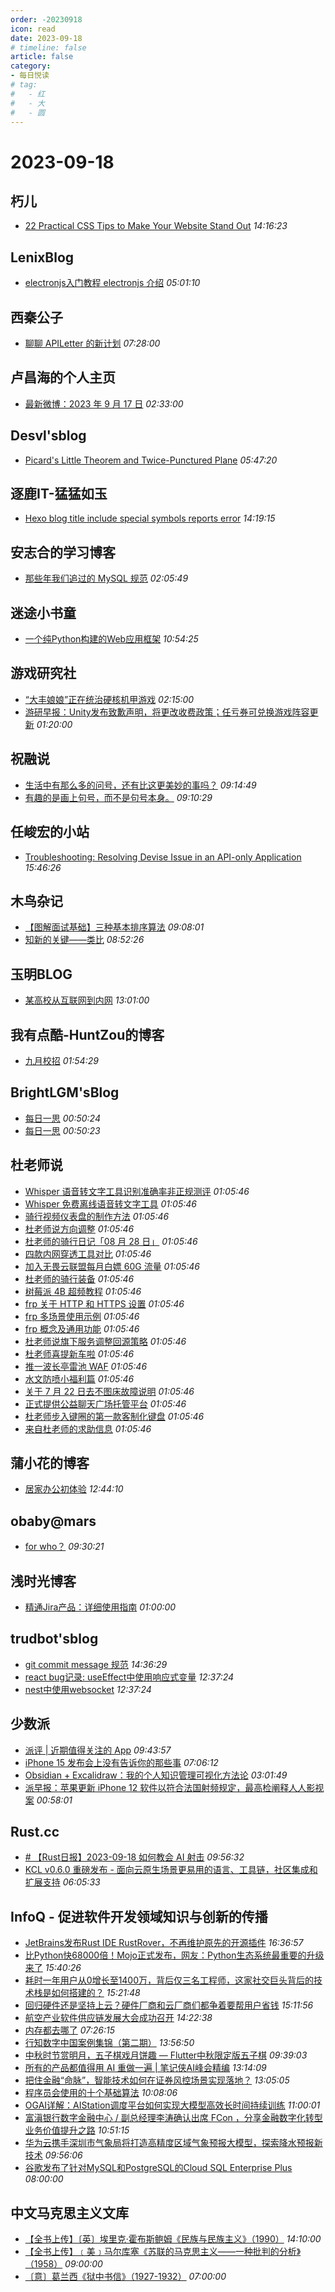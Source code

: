 ```yaml
---
order: -20230918
icon: read
date: 2023-09-18
# timeline: false
article: false
category:
- 每日悦读
# tag:
#   - 红
#   - 大
#   - 圆
---
```


# 2023-09-18 
## 朽儿<span></span>
* [22 Practical CSS Tips to Make Your Website Stand Out](https://javascript.plainenglish.io/22-practical-css-tips-to-make-your-website-stand-out-748ad505d73d?source=rss-c3917681a8f5------2) *14:16:23* 
## LenixBlog<span></span>
* [electronjs入门教程  electronjs 介绍](https://blog.p2hp.com/archives/11573) *05:01:10* 
## 西秦公子<span></span>
* [聊聊 APILetter 的新计划](https://www.ixiqin.com/2023/09/18/talk-about-apiletters-new-plan/) *07:28:00* 
## 卢昌海的个人主页<span></span>
* [最新微博：2023 年 9 月 17 日](https://www.changhai.org/articles/miscellaneous/blog/202309.php#latest) *02:33:00* 
## Desvl'sblog<span></span>
* [Picard's Little Theorem and Twice-Punctured Plane](https://desvl.xyz/2023/09/18/picard-little/) *05:47:20* 
## 逐鹿IT-猛猛如玉<span></span>
* [Hexo blog title include special symbols reports error](https://amonxu.com/2023/09/18/en/2023-09-03-Hexo-Title-Symbol-Error/) *14:19:15* 
## 安志合的学习博客<span></span>
* [那些年我们追过的 MySQL 规范](https://chegva.com/5798.html) *02:05:49* 
## 迷途小书童<span></span>
* [一个纯Python构建的Web应用框架](https://xugaoxiang.com/2023/09/18/python-solara/) *10:54:25* 
## 游戏研究社<span></span>
* [“大丰娘娘”正在统治硬核机甲游戏](https://www.yystv.cn/p/11168) *02:15:00* 
* [游研早报：Unity发布致歉声明，将更改收费政策；任亏券可兑换游戏阵容更新](https://www.yystv.cn/p/11167) *01:20:00* 
## 祝融说<span></span>
* [生活中有那么多的问号，还有比这更美妙的事吗？](https://zhurongshuo.com/posts/2023/09/1802/) *09:14:49* 
* [有趣的是画上句号，而不是句号本身。](https://zhurongshuo.com/posts/2023/09/1801/) *09:10:29* 
## 任峻宏的小站<span></span>
* [Troubleshooting: Resolving Devise Issue in an API-only Application](https://renny.ren/ch/articles/44) *15:46:26* 
## 木鸟杂记<span></span>
* [【图解面试基础】三种基本排序算法](https://www.qtmuniao.com/2023/09/18/three-basic-sort/) *09:08:01* 
* [知新的关键——类比](https://www.qtmuniao.com/2023/08/21/use-analogy-to-know-more/) *08:52:26* 
## 玉明BLOG<span></span>
* [某高校从互联网到内网](https://xdym11235.com/archives/290.html) *13:01:00* 
## 我有点酷-HuntZou的博客<span></span>
* [九月校招](https://blog.woyou.cool/posts/6752/) *01:54:29* 
## BrightLGM'sBlog<span></span>
* [每日一思](http://brightliao.com/2023/09/18/daily-thoughts/) *00:50:24* 
* [每日一思](http://brightliao.com/2023/07/24/daily-thought/) *00:50:23* 
## 杜老师说<span></span>
* [Whisper 语音转文字工具识别准确率非正规测评](https://dusays.com/625/) *01:05:46* 
* [Whisper 免费离线语音转文字工具](https://dusays.com/624/) *01:05:46* 
* [骑行视频仪表盘的制作方法](https://dusays.com/623/) *01:05:46* 
* [杜老师说方向调整](https://dusays.com/622/) *01:05:46* 
* [杜老师的骑行日记「08 月 28 日」](https://dusays.com/621/) *01:05:46* 
* [四款内网穿透工具对比](https://dusays.com/620/) *01:05:46* 
* [加入无畏云联盟每月白嫖 60G 流量](https://dusays.com/619/) *01:05:46* 
* [杜老师的骑行装备](https://dusays.com/618/) *01:05:46* 
* [树莓派 4B 超频教程](https://dusays.com/617/) *01:05:46* 
* [frp 关于 HTTP 和 HTTPS 设置](https://dusays.com/616/) *01:05:46* 
* [frp 多场景使用示例](https://dusays.com/615/) *01:05:46* 
* [frp 概念及通用功能](https://dusays.com/614/) *01:05:46* 
* [杜老师说旗下服务调整回源策略](https://dusays.com/613/) *01:05:46* 
* [杜老师喜提新车啦](https://dusays.com/612/) *01:05:46* 
* [推一波长亭雷池 WAF](https://dusays.com/611/) *01:05:46* 
* [水文防喷小福利篇](https://dusays.com/610/) *01:05:46* 
* [关于 7 月 22 日去不图床故障说明](https://dusays.com/609/) *01:05:46* 
* [正式提供公益聊天广场托管平台](https://dusays.com/608/) *01:05:46* 
* [杜老师步入键圈的第一款客制化键盘](https://dusays.com/607/) *01:05:46* 
* [来自杜老师的求助信息](https://dusays.com/606/) *01:05:46* 
## 蒲小花的博客<span></span>
* [居家办公初体验](https://www.jackpu.com/ju-jia-ban-gong-chu-ti-yan/) *12:44:10* 
## obaby@mars<span></span>
* [for who？](https://h4ck.org.cn/2023/09/for-who%ef%bc%9f/) *09:30:21* 
## 浅时光博客<span></span>
* [精通Jira产品：详细使用指南](https://www.dqzboy.com/15785.html) *01:00:00* 
## trudbot'sblog<span></span>
* [git commit message 规范](https://trudbot.cn/posts/18402/) *14:36:29* 
* [react bug记录: useEffect中使用响应式变量](https://trudbot.cn/posts/50865/) *12:37:24* 
* [nest中使用websocket](https://trudbot.cn/posts/52255/) *12:37:24* 
## 少数派<span></span>
* [派评 | 近期值得关注的 App](https://sspai.com/post/83027) *09:43:57* 
* [iPhone 15 发布会上没有告诉你的那些事](https://sspai.com/post/82987) *07:06:12* 
* [Obsidian + Excalidraw：我的个人知识管理可视化方法论](https://sspai.com/post/82130) *03:01:49* 
* [派早报：苹果更新 iPhone 12 软件以符合法国射频规定，最高检阐释人人影视案](https://sspai.com/post/83006) *00:58:01* 
## Rust.cc<span></span>
* [# 【Rust日报】2023-09-18 如何教会 AI 射击](https://rustcc.cn/article?id=e7e03840-e2f7-42f0-b8ba-c1b71e00873b) *09:56:32* 
* [KCL v0.6.0 重磅发布 - 面向云原生场景更易用的语言、工具链，社区集成和扩展支持](https://rustcc.cn/article?id=ac005958-237a-4c97-97d2-9d7a9db81ccc) *06:05:33* 
## InfoQ - 促进软件开发领域知识与创新的传播<span></span>
* [JetBrains发布Rust IDE RustRover，不再维护原先的开源插件](https://www.infoq.cn/article/XaiOg4GGC3YCsg18Kuc4?utm_source=rss&utm_medium=article) *16:36:57* 
* [比Python快68000倍！Mojo正式发布，网友：Python生态系统最重要的升级来了](https://www.infoq.cn/article/eXdKQS3BhVWJ6JlXuiXy?utm_source=rss&utm_medium=article) *15:40:26* 
* [耗时一年用户从0增长至1400万，背后仅三名工程师，这家社交巨头背后的技术栈是如何搭建的？](https://www.infoq.cn/article/KhfuGzxqxEBXE2F4jkLU?utm_source=rss&utm_medium=article) *15:21:48* 
* [回归硬件还是坚持上云？硬件厂商和云厂商们都争着要帮用户省钱](https://www.infoq.cn/article/UKgsA53rk98FTmZYRHA1?utm_source=rss&utm_medium=article) *15:11:56* 
* [航空产业软件供应链发展大会成功召开](https://www.infoq.cn/article/zCjuXEcBwjEspw2RDEFV?utm_source=rss&utm_medium=article) *14:22:38* 
* [内存都去哪了](https://xie.infoq.cn/article/92ce399000f46e5d308b3d935?utm_source=rss&utm_medium=article) *07:26:15* 
* [行知数字中国案例集锦（第二期）](https://www.infoq.cn/article/RMLejt1JJCIhE7GV4s0o?utm_source=rss&utm_medium=article) *13:56:50* 
* [中秋时节赏明月，五子棋戏月饼趣 — Flutter中秋限定版五子棋](https://xie.infoq.cn/article/6c46c37523eac8018a058b8e7?utm_source=rss&utm_medium=article) *09:39:03* 
* [所有的产品都值得用 AI 重做一遍 | 笔记侠AI峰会精编](https://www.infoq.cn/article/wAqsQACUBHvmv0WO4l46?utm_source=rss&utm_medium=article) *13:14:09* 
* [把住金融“命脉”，智能技术如何在证券风控场景实现落地？](https://www.infoq.cn/article/ixcNvwClOzTSal48vR6k?utm_source=rss&utm_medium=article) *13:05:05* 
* [程序员会使用的十个基础算法](https://xie.infoq.cn/article/10c63a8a59322d25e71f9ff4c?utm_source=rss&utm_medium=article) *10:08:06* 
* [OGAI详解：AIStation调度平台如何实现大模型高效长时间持续训练](https://www.infoq.cn/article/xekMQIvkR2X3sd09reMs?utm_source=rss&utm_medium=article) *11:00:01* 
* [富滇银行数字金融中心 / 副总经理李涛确认出席 FCon ，分享金融数字化转型业务价值提升之路](https://www.infoq.cn/article/8OhuOKyViFF7X3vy7Bh7?utm_source=rss&utm_medium=article) *10:51:15* 
* [华为云携手深圳市气象局将打造高精度区域气象预报大模型，探索降水预报新技术](https://www.infoq.cn/article/btQ8Hp4ASq22ouNIjSyk?utm_source=rss&utm_medium=article) *09:56:06* 
* [谷歌发布了针对MySQL和PostgreSQL的Cloud SQL Enterprise Plus](https://www.infoq.cn/article/dH3URzwYC8hkZhDqsTuS?utm_source=rss&utm_medium=article) *08:00:00* 
## 中文马克思主义文库<span></span>
* [【全书上传】〔英〕埃里克·霍布斯鲍姆《民族与民族主义》（1990）](https://www.marxists.org/chinese/hobsbawm/1990/index.htm) *14:10:00* 
* [【全书上传】﹝美﹞马尔库塞《苏联的马克思主义——一种批判的分析》（1958）](https://www.marxists.org/chinese/marcuse/1958/index.htm) *09:00:00* 
* [〔意〕葛兰西《狱中书信》（1927-1932）](https://www.marxists.org/chinese/gramsci/letters-1927-1932/index.htm) *07:00:00* 
